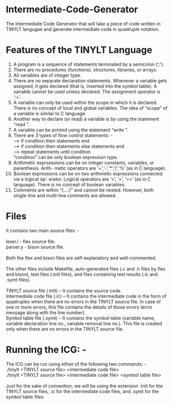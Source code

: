 # Intermediate-Code-Generator
The Intermediate Code Generator that will take a piece of code written in TINYLT langugae and generate intermediate code in quadruple notation.

# Features of the TINYLT Language 
1. A program is a sequence of statements terminated by a semicolon (‘;’).
2. There are no procedures (functions), structures, libraries, or arrays.
3. All variables are of integer type.
4. There are no separate declaration statements. Whenever a variable gets assigned, it
gets declared (that is, inserted into the symbol table). A variable cannot be used unless
declared. The assignment operator is ‘:=’.
5. A variable can only be used within the scope in which it is declared. There is no concept
of local and global variables. The idea of “scope” of a variable is similar to C language.
6. Another way to declare (or read) a variable is by using the statement “read <variable
name>”.
7. A variable can be printed using the statement “write <variable name>”.
8. There are 3 types of flow control statements: -<br />
—> if condition then statements end<br />
—> if condition then statements else statements end<br />
—> repeat statements until condition<br />
“condition” can be only boolean expression type.
9. Arithmetic exprsessions can be on integer constants, variables, or parenthesis. Arith-
metic operators are ‘+’,‘-’,‘*’,‘/’,‘%’ (as in C language).
10. Boolean expressions can be on two arithmetic expressions connected via a logical op-
erator. Logical operators are ‘<’, ‘>’, ‘==’ (as in C language). There is no concept of
boolean variables.
11. Comments are within “{....}” and cannot be nested. However, both single-line and
multi-line comments are allowed.

# Files
It contains two main source files: -<br /><br />
  lexer.l - flex source file.<br />
  parser.y - bison source file.
<br /><br />Both the flex and bison files are self-explanatory and well-commented.<br /><br />
The other files include Makefile, auto-generated files (.c and .h files by flex and bison), test files (.tnlt files), and files containing test results (.ic and .symt files).<br /><br />
TINYLT source file (.tnlt) – It contains the source code.<br />
Intermediate code file (.ic) – It contains the intermediate code in the form of quadruples when there are no errors in the TINYLT source file. In case of one or more errors, this file contains the details of those errors (error message along with the line number).<br />
Symbol table file (.symt) – It contains the symbol table (variable name, variable declaration line no., variable removal line no.). This file is created only when there are no errors in the TINYLT source file.

# Running the ICG: -
The ICG can be run using either of the following two commands: -<br />
./tinylt \<TINYLT source file\> \<intermediate code file\><br />
./tinylt \<TINYLT source file\> \<intermediate code file\> \<symbol table file\><br /><br />
Just for the sake of convention, we will be using the extension .tnlt for the TINYLT source files, .ic for the intermediate code files, and .symt for the symbol table files.
